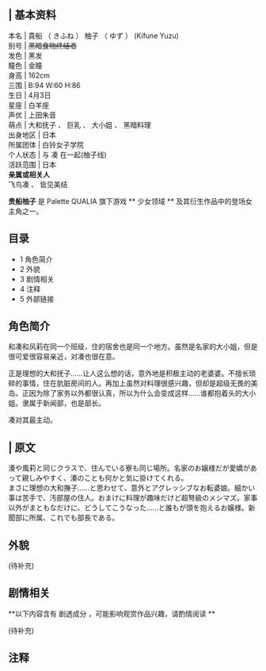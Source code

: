 |  **基本资料**  
---  
本名  |  貴船  （  きふね  ）  柚子  （  ゆず  ）  (Kifune Yuzu)   
别号  |  ~~黑暗食物终结者~~  
发色  |  黑发   
瞳色  |  金瞳   
身高  |  162cm   
三围  |  B:94 W:60 H:86   
生日  |  4月3日   
星座  |  白羊座   
声优  |  上田朱音   
萌点  |  大和抚子  、  巨乳  、  大小姐  、  黑暗料理   
出身地区  |  日本   
所属团体  |  白铃女子学院   
个人状态  |  与  凑  在一起(柚子线)   
活跃范围  |  日本   
**亲属或相关人**  
飞鸟凑  、  皆见美结  
  
**贵船柚子** 是  Palette QUALIA  旗下游戏 ** 少女领域  ** 及其衍生作品中的登场女主角之一。

##  目录

  * 1  角色简介 
  * 2  外貌 
  * 3  剧情相关 
  * 4  注释 
  * 5  外部链接 

##  角色简介

和凑和风莉在同一个班级，住的宿舍也是同一个地方。虽然是名家的大小姐，但是很可爱很容易亲近，对凑也很在意。

正是理想的大和抚子……让人这么想的话，意外地是积极主动的老婆婆。不擅长琐碎的事情，住在肮脏房间的人。再加上虽然对料理很感兴趣，但却是超级无畏的美岛。正因为除了家务以外都很认真，所以为什么会变成这样……谁都抱着头的大小姐。隶属于新闻部，也是部长。

凑对其最主动。

|  原文  
---  
湊や風莉と同じクラスで、住んでいる寮も同じ場所。名家のお嬢様だが愛嬌があって親しみやすく、湊のことも何かと気に掛けてくれる。  </br>
まさに理想の大和撫子……と思わせて、意外とアグレッシブなお転婆娘。細かい事は苦手で、汚部屋の住人。おまけに料理が趣味だけど超弩級のメシマズ。家事以外がまともなだけに、どうしてこうなった……と誰もが頭を抱えるお嬢様。新聞部に所属、これでも部長である。
</br>  
  
##  外貌

(待补充)

##  剧情相关

**以下内容含有 剧透成分  ，可能影响观赏作品兴趣，请酌情阅读 **

(待补充)

##  注释